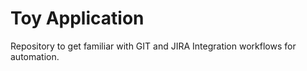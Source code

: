 # Toy Application
Repository to get familiar with GIT and JIRA Integration workflows for automation.